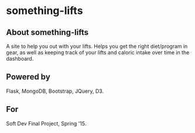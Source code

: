 # something-lifts

## About something-lifts

A site to help you out with your lifts. Helps you get the right
diet/program in gear, as well as keeping track of your lifts
and caloric intake over time in the dashboard.

## Powered by

Flask, MongoDB, Bootstrap, JQuery, D3.

## For

Soft Dev Final Project, Spring '15.